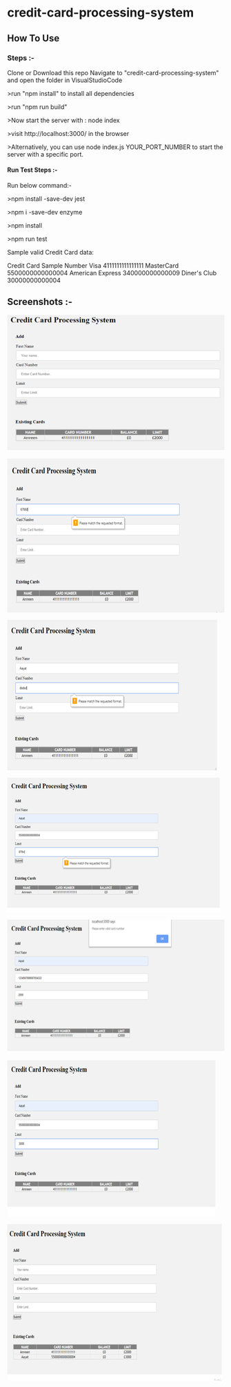 # credit-card-processing-system

## How To Use

### Steps :- 

Clone or Download this repo
Navigate to "credit-card-processing-system" and open the folder in VisualStudioCode

\>run "npm install" to install all dependencies

\>run "npm run build"

\>Now start the server with : node index

\>visit http://localhost:3000/ in the browser

\>Alternatively, you can use node index.js YOUR_PORT_NUMBER to start the server with a specific port.


#### Run Test Steps :-

Run below command:-

\>npm install -save-dev jest

\>npm i -save-dev enzyme

\>npm install

\>npm run test


Sample valid Credit Card data:

Credit             Card	Sample Number
Visa	             4111111111111111
MasterCard	       5500000000000004
American Express   340000000000009
Diner's Club	     30000000000004

## Screenshots :-

![alt text](./screenshots/Capture.PNG)

![alt text](./screenshots/Capture1.PNG)

![alt text](./screenshots/Capture2.PNG)

![alt text](./screenshots/Capture3.PNG)

![alt text](./screenshots/Capture4.PNG)

![alt text](./screenshots/Capture5.PNG)

![alt text](./screenshots/Capture6.PNG)
